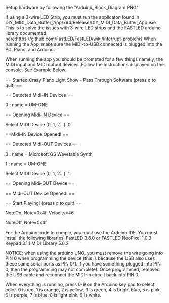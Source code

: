 Setup hardware by following the "Arduino_Block_Diagram.PNG"

If using a 3-wire LED Strip, you must run the applicaton found in DIY_MIDI_Data_Buffer_App/x64/Release/DIY_MIDI_Data_Buffer_App.exe
This is to solve the issues with 3-wire LED strips and the FASTLED arduino library documented here:https://github.com/FastLED/FastLED/wiki/Interrupt-problems
When running the App, make sure the MIDI-to-USB connected is plugged into the PC, Piano, and Arduino.

When running the app you should be prompted for a few things namely, the MIDI input and MIDI output devices.  Follow the instructions displayed on the console. See Example Below:

== Started:Crazy Piano Light Show - Pass Through Software (press q to quit) ==

== Detected Midi-IN Devices ==

0 : name = UM-ONE

== Opening Midi-IN Device ==

Select MIDI Device (0, 1, 2...): 0

==Midi-IN Device Opened! ==

== Detected Midi-OUT Devices ==

0 : name = Microsoft GS Wavetable Synth

1 : name = UM-ONE

Select MIDI Device (0, 1, 2...): 1

== Opening Midi-OUT Device ==

== Midi-OUT Device Opened! ==



== Start Playing! (press q to quit) ==

NoteOn,  Note=0x4f, Velocity=46

NoteOff, Note=0x4f


For the Arduino code to comple, you must use the Arduino IDE.
You must install the following libraries:
FastLED 3.6.0 or FASTLED NeoPixel 1.0.3
Keypad 3.1.1
MIDI Library 5.0.2

NOTICE: when using the arduino UNO, you must remove the wire going into PIN 0 when programming the device (this is because the USB also uses these same serial ports as PIN 0/1.  If you have something plugged into PIN 0, then the programming may not complete).  Once programmed, removed the USB cable and reconnect the MIDI-In circuit back into PIN 0.

When everything is running, press 0-9 on the Arduino key pad to select color.  0 is red, 1 is orange, 2 is yellow, 3 is green, 4 is bright blue, 5 is pink, 6 is purple, 7 is blue, 8 is light pink, 9 is white.
